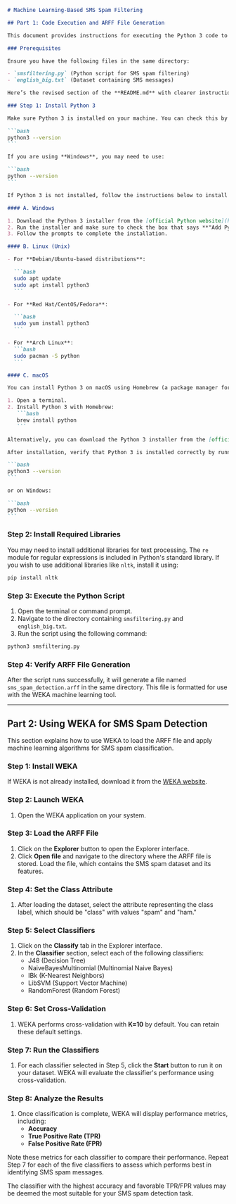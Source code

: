 ````markdown
# Machine Learning-Based SMS Spam Filtering

## Part 1: Code Execution and ARFF File Generation

This document provides instructions for executing the Python 3 code to extract features from SMS messages and generate the ARFF (Attribute-Relation File Format) file, which can be used with the WEKA machine learning tool.

### Prerequisites

Ensure you have the following files in the same directory:

- `smsfiltering.py` (Python script for SMS spam filtering)
- `english_big.txt` (Dataset containing SMS messages)

Here’s the revised section of the **README.md** with clearer instructions for installing Python 3 on Windows, Unix (Linux), and macOS.

### Step 1: Install Python 3

Make sure Python 3 is installed on your machine. You can check this by running the following command in your terminal or command prompt:

```bash
python3 --version
```

If you are using **Windows**, you may need to use:

```bash
python --version
```

If Python 3 is not installed, follow the instructions below to install it based on your operating system:

#### A. Windows

1. Download the Python 3 installer from the [official Python website](https://www.python.org/downloads/).
2. Run the installer and make sure to check the box that says **"Add Python to PATH"** during installation.
3. Follow the prompts to complete the installation.

#### B. Linux (Unix)

- For **Debian/Ubuntu-based distributions**:

  ```bash
  sudo apt update
  sudo apt install python3
  ```

- For **Red Hat/CentOS/Fedora**:

  ```bash
  sudo yum install python3
  ```

- For **Arch Linux**:
  ```bash
  sudo pacman -S python
  ```

#### C. macOS

You can install Python 3 on macOS using Homebrew (a package manager for macOS). If Homebrew is not installed, you can install it from [Homebrew's website](https://brew.sh/).

1. Open a terminal.
2. Install Python 3 with Homebrew:
   ```bash
   brew install python
   ```

Alternatively, you can download the Python 3 installer from the [official Python website](https://www.python.org/downloads/) and follow the prompts to install it.

After installation, verify that Python 3 is installed correctly by running the command again:

```bash
python3 --version
```

or on Windows:

```bash
python --version
```
````

### Step 2: Install Required Libraries

You may need to install additional libraries for text processing. The `re` module for regular expressions is included in Python's standard library. If you wish to use additional libraries like `nltk`, install it using:

```bash
pip install nltk
```

### Step 3: Execute the Python Script

1. Open the terminal or command prompt.
2. Navigate to the directory containing `smsfiltering.py` and `english_big.txt`.
3. Run the script using the following command:

```bash
python3 smsfiltering.py
```

### Step 4: Verify ARFF File Generation

After the script runs successfully, it will generate a file named `sms_spam_detection.arff` in the same directory. This file is formatted for use with the WEKA machine learning tool.

---

## Part 2: Using WEKA for SMS Spam Detection

This section explains how to use WEKA to load the ARFF file and apply machine learning algorithms for SMS spam classification.

### Step 1: Install WEKA

If WEKA is not already installed, download it from the [WEKA website](https://waikato.github.io/weka-wiki/downloading_weka/).

### Step 2: Launch WEKA

1. Open the WEKA application on your system.

### Step 3: Load the ARFF File

1. Click on the **Explorer** button to open the Explorer interface.
2. Click **Open file** and navigate to the directory where the ARFF file is stored. Load the file, which contains the SMS spam dataset and its features.

### Step 4: Set the Class Attribute

1. After loading the dataset, select the attribute representing the class label, which should be "class" with values "spam" and "ham."

### Step 5: Select Classifiers

1. Click on the **Classify** tab in the Explorer interface.
2. In the **Classifier** section, select each of the following classifiers:
   - J48 (Decision Tree)
   - NaiveBayesMultinomial (Multinomial Naive Bayes)
   - IBk (K-Nearest Neighbors)
   - LibSVM (Support Vector Machine)
   - RandomForest (Random Forest)

### Step 6: Set Cross-Validation

1. WEKA performs cross-validation with **K=10** by default. You can retain these default settings.

### Step 7: Run the Classifiers

1. For each classifier selected in Step 5, click the **Start** button to run it on your dataset. WEKA will evaluate the classifier's performance using cross-validation.

### Step 8: Analyze the Results

1. Once classification is complete, WEKA will display performance metrics, including:
   - **Accuracy**
   - **True Positive Rate (TPR)**
   - **False Positive Rate (FPR)**

Note these metrics for each classifier to compare their performance. Repeat Step 7 for each of the five classifiers to assess which performs best in identifying SMS spam messages.

The classifier with the highest accuracy and favorable TPR/FPR values may be deemed the most suitable for your SMS spam detection task.

```

```

